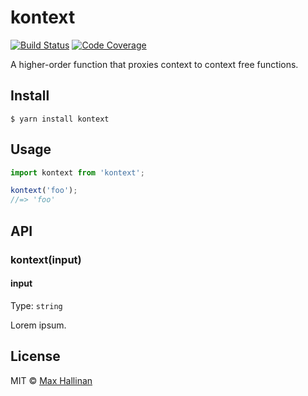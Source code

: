 # kontext
[![Build Status](https://travis-ci.org/maxhallinan/kontext.svg?branch=master)](https://travis-ci.org/maxhallinan/kontext)
[![Code Coverage](https://codecov.io/gh/maxhallinan/kontext/badge.svg?branch=master)](https://coveralls.io/repos/github/maxhallinan/kontext/badge.svg?branch=master)

A higher-order function that proxies context to context free functions.


## Install

```
$ yarn install kontext
```


## Usage

```js
import kontext from 'kontext';

kontext('foo');
//=> 'foo'
```


## API

### kontext(input)

#### input

Type: `string`

Lorem ipsum.


## License

MIT © [Max Hallinan](https://github.com/maxhallinan)
